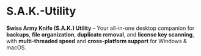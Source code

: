 # S.A.K.-Utility
**Swiss Army Knife (S.A.K.) Utility** – Your all-in-one desktop companion for **backups**, **file organization**, **duplicate removal**, and **license key scanning**, with **multi-threaded speed** and **cross-platform support** for Windows &amp; macOS.
